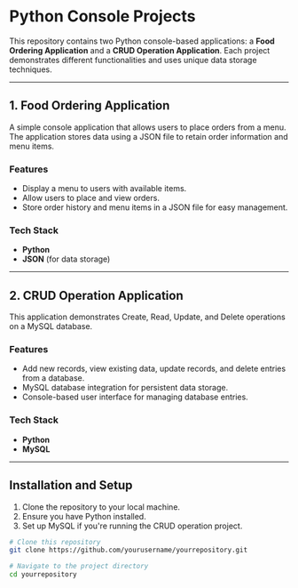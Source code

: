 # Python Console Projects

This repository contains two Python console-based applications: a **Food Ordering Application** and a **CRUD Operation Application**. Each project demonstrates different functionalities and uses unique data storage techniques.

---

## 1. Food Ordering Application
A simple console application that allows users to place orders from a menu. The application stores data using a JSON file to retain order information and menu items.

### Features
- Display a menu to users with available items.
- Allow users to place and view orders.
- Store order history and menu items in a JSON file for easy management.

### Tech Stack
- **Python**
- **JSON** (for data storage)

---

## 2. CRUD Operation Application
This application demonstrates Create, Read, Update, and Delete operations on a MySQL database.

### Features
- Add new records, view existing data, update records, and delete entries from a database.
- MySQL database integration for persistent data storage.
- Console-based user interface for managing database entries.

### Tech Stack
- **Python**
- **MySQL**

---

## Installation and Setup
1. Clone the repository to your local machine.
2. Ensure you have Python installed.
3. Set up MySQL if you're running the CRUD operation project.

```bash
# Clone this repository
git clone https://github.com/yourusername/yourrepository.git

# Navigate to the project directory
cd yourrepository
